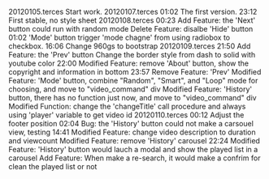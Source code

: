 20120105.terces 
	Start work.
20120107.terces
	01:02 
		The first version.
	23:12
		First stable, no style sheet
20120108.terces
	00:23
		Add Feature: the 'Next' button could run with random mode
		Delete Feature: disalbe 'Hide' button
	01:02
		'Mode' button trigger 'mode chagne' from using radiobox to checkbox.
	16:06
		Change 960gs to bootstrap
20120109.terces
	21:50
		Add Feature: the 'Prev' button
		Change the border style from dash to solid with youtube color
	22:00
		Modified Feature: remove 'About' button, show the copyright and information in bottom
	23:57
		Remove Feature: 'Prev'
		Modified Feature: 'Mode' button, combine "Random", "Smart", and "Loop" mode for choosing, and move to "video_command" div
		Modified Feature: 'History' button, there has no function just now, and move to "video_command" div
		Modified Function: change the 'changeTitle' call procedure and always using 'player' variable to get video id
20120110.terces
	00:12
		Adjust the footer position
	02:04
		Bug: the 'History' button could not make a carsouel view, testing 
	14:41
		Modified Feature: change video description to duration and viewcount
		Modified Feature: remove 'History' carousel
	22:24
		Modified Feature: 'History' button would lauch a modal and show the played list in a carousel
		Add Feature: When make a re-search, it would make a confrim for clean the played list or not
